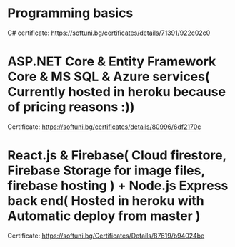 # Programming basics
C# certificate: https://softuni.bg/certificates/details/71391/922c02c0

# ASP.NET Core & Entity Framework Core & MS SQL & Azure services( Currently hosted in heroku because of pricing reasons :))
Certificate: https://softuni.bg/certificates/details/80996/6df2170c

# React.js & Firebase( Cloud firestore, Firebase Storage for image files, firebase hosting ) + Node.js Express back end( Hosted in heroku with Automatic deploy from master )
Certificate: https://softuni.bg/Certificates/Details/87619/b94024be
